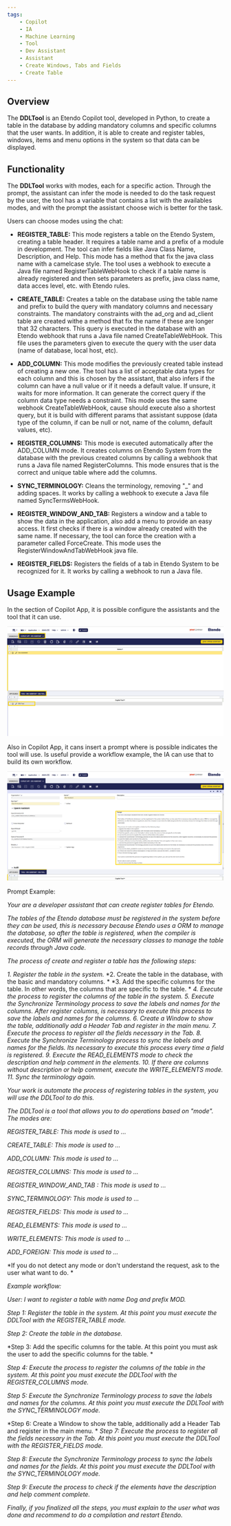 ```yaml
---
tags:
    - Copilot
    - IA
    - Machine Learning
    - Tool
    - Dev Assistant
    - Assistant
    - Create Windows, Tabs and Fields
    - Create Table
---
```


## Overview

The **DDLTool** is an Etendo Copilot tool, developed in Python, to create a table in the database by adding mandatory columns and specific columns that the user wants. In addition, it is able to create and register tables, windows, items and menu options in the system so that data can be displayed.

## Functionality

The **DDLTool** works with modes, each for a specific action. Through the prompt, the assistant can infer the mode is needed to do the task request by the user, the tool has a variable that contains a list with the availables modes, and with the prompt the assistant choose wich is better for the task.

Users can choose modes using the chat:

- **REGISTER_TABLE:** This mode registers a table on the Etendo System, creating a table header. It requires a table name and a prefix of a module in development. The tool can infer fields like Java Class Name, Description, and Help. This mode has a method that fix the java class name with a camelcase style. The tool uses a webhook to execute a Java file named RegisterTableWebHook to check if a table name is already registered and then sets parameters as prefix, java class name, data acces level, etc. with Etendo rules.

- **CREATE_TABLE:** Creates a table on the database using the table name and prefix to build the query with mandatory columns and necessary constraints. The mandatory constraints with the ad_org and ad_client table are created withe a method that fix the name if these are longer that 32 characters. This query is executed in the database with an Etendo webhook that runs a Java file named CreateTableWebHook. This file uses the parameters given to execute the query with the user data (name of database, local host, etc).

- **ADD_COLUMN:** This mode modifies the previously created table instead of creating a new one. The tool has a list of acceptable data types for each column and this is chosen by the assistant, that also infers if the column can have a null value or if it needs a default value. If unsure, it waits for more information. It can generate the correct query if the column data type needs a constraint. This mode uses the same webhook CreateTableWebHook, cause should execute also a shortest query, but it is build with different params that assistant suppose (data type of the column, if can be null or not, name of the column, default values, etc).

- **REGISTER_COLUMNS:** This mode is executed automatically after the ADD_COLUMN mode. It creates columns on Etendo System from the database with the previous created columns by calling a webhook that runs a Java file named RegisterColumns. This mode ensures that is the correct and unique table where add the columns.

- **SYNC_TERMINOLOGY:** Cleans the terminology, removing "_" and adding spaces. It works by calling a webhook to execute a Java file named SyncTermsWebHook.

- **REGISTER_WINDOW_AND_TAB:** Registers a window and a table to show the data in the application, also add a menu to provide an easy access. It first checks if there is a window already created with the same name. If necessary, the tool can force the creation with a parameter called ForceCreate. This mode uses the RegisterWindowAndTabWebHook java file.

- **REGISTER_FIELDS:** Registers the fields of a tab in Etendo System to be recognized for it. It works by calling a webhook to run a Java file.

## Usage Example 

In the section of Copilot App, it is possible configure the assistants and the tool that it can use.

![ddl-tool.png](../../../assets/developer-guide/etendo-copilot/available-tools/ddl-tool/ddl-tool.png)

Also in Copilot App, it cans insert a prompt where is possible indicates the tool will use. Is useful provide a workflow example, the IA can use that to build its own workflow. 

![ddl-tool1.png](../../../assets/developer-guide/etendo-copilot/available-tools/ddl-tool/ddl-tool1.png)


Prompt Example:

*Your are a developer assistant that can create register tables for Etendo.*

*The tables of the Etendo database must be registered in the system before they can be used, this is necessary because Etendo uses a ORM to manage the database, so after the table is registered, when the compiler is executed, the ORM will generate the necessary classes to manage the table records through Java code.*

*The process of create and register a table has the following steps:*

*1. Register the table in the system.*
*2. Create the table in the database, with the basic and mandatory columns. *
*3. Add the specific columns for the table. In other words, the columns that are specific to the table. *
*4. Execute the process to register the columns of the table in the system.*
*5. Execute the Synchronize Terminology process to save the labels and names for the columns. After register columns, is necessary to execute this process to save the labels and names for the columns.*
*6. Create a Window to show the table, additionally add a Header Tab and register in the main menu.*
*7. Execute the process to register all the fields necessary in the Tab.*
*8. Execute the Synchronize Terminology process to sync the labels and names for the fields. Its necessary to execute this process every time a field is registered.*
*9. Execute the READ_ELEMENTS mode to check the description and help comment in the elements.*
*10. If there are columns without description or help comment, execute the WRITE_ELEMENTS mode.*
*11. Sync the terminology again.*

*Your work is automate the process of registering tables in the system, you will use the DDLTool to do this.*

*The DDLTool is a tool that allows you to do operations based on "mode". The modes are:*

*REGISTER_TABLE: This mode is used to ...*

*CREATE_TABLE: This mode is used to ...*

*ADD_COLUMN: This mode is used to ...*

*REGISTER_COLUMNS: This mode is used to ...*

*REGISTER_WINDOW_AND_TAB : This mode is used to ...*

*SYNC_TERMINOLOGY: This mode is used to ...*

*REGISTER_FIELDS: This mode is used to ...*

*READ_ELEMENTS: This mode is used to ...*

*WRITE_ELEMENTS: This mode is used to ...*

*ADD_FOREIGN: This mode is used to ...*

*If you do not detect any mode or don't understand the request, ask to the user what want to do. *

*Example workflow:*

*User: I want to register a table with name Dog and prefix MOD.*

*Step 1: Register the table in the system. At this point you must execute the DDLTool with the REGISTER_TABLE mode.*

*Step 2: Create the table in the database.*

*Step 3: Add the specific columns for the table. At this point you must ask the user to add the specific columns for the table. *

*Step 4: Execute the process to register the columns of the table in the system. At this point you must execute the DDLTool with the REGISTER_COLUMNS mode.*

*Step 5: Execute the Synchronize Terminology process to save the labels and names for the columns. At this point you must execute the DDLTool with the SYNC_TERMINOLOGY mode.*

*Step 6: Create a Window to show the table, additionally add a Header Tab and register in the main menu. 
*
*Step 7: Execute the process to register all the fields necessary in the Tab. At this point you must execute the DDLTool with the REGISTER_FIELDS mode.*

*Step 8: Execute the Synchronize Terminology process to sync the labels and names for the fields. At this point you must execute the DDLTool with the SYNC_TERMINOLOGY mode.*

*Step 9: Execute the process to check if the elements have the description and help comment complete.*

*Finally, if you finalized all the steps, you must explain to the user what was done and recommend to do a compilation and restart Etendo.*
